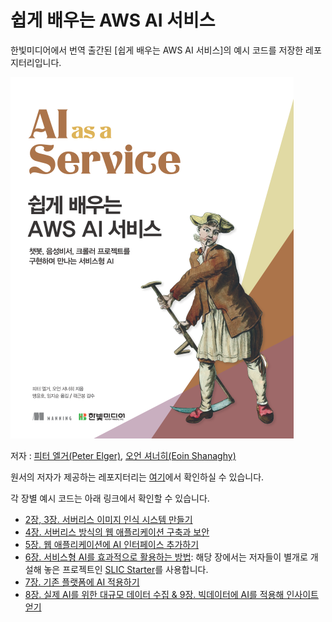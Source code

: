 # 쉽게 배우는 AWS AI 서비스
한빛미디어에서 번역 출간된 \[쉽게 배우는 AWS AI 서비스]의 예시 코드를 저장한 레포지터리입니다.

![쉽게 배우는 AWS AI 서비스 표지](./ai-as-a-service-cover.png)

저자 : [피터 엘거(Peter Elger)](https://twitter.com/pelger), [오언 셔너히(Eoin Shanaghy)](https://twitter.com/eoins)

원서의 저자가 제공하는 레포지터리는 [여기](https://github.com/fourTheorem/ai-as-a-service)에서 확인하실 수 있습니다.

각 장별 예시 코드는 아래 링크에서 확인할 수 있습니다.

* [2장, 3장. 서버리스 이미지 인식 시스템 만들기](./chapter2-3)
* [4장. 서버리스 방식의 웹 애플리케이션 구축과 보안](./chapter4)
* [5장. 웹 애플리케이션에 AI 인터페이스 추가하기](./chapter5)
* [6장. 서비스형 AI를 효과적으로 활용하는 방법](./chapter6): 해당 장에서는 저자들이 별개로 개설해 놓은 프로젝트인 [SLIC Starter](https://github.com/fourTheorem/slic-starter)를 사용합니다.
* [7장. 기존 플랫폼에 AI 적용하기](./chapter7)
* [8장. 실제 AI를 위한 대규모 데이터 수집 & 9장. 빅데이터에 AI를 적용해 인사이트 얻기](./chapter8-9)

